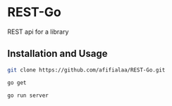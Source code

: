 
# REST-Go

REST api for a library

## Installation and Usage


```bash
git clone https://github.com/afifialaa/REST-Go.git
```
```bash
go get
```
```bash
go run server
```
